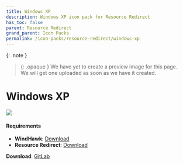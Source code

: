 ```yaml
---
title: Windows XP
description: Windows XP icon pack for Resource Redirect
has_toc: false
parent: Resource Redirect
grand_parent: Icon Packs
permalink: /icon-packs/resource-redirect/windows-xp
---
```


{: .note }
> {: .opaque }
> We have yet to create a preview image for this page.  
> We will get one uploaded as soon as we have it created.

Windows XP
===========================

![][Preview]

#### Requirements

*   **WindHawk**: [Download][WindHawk]
*   **Resource Redirect**: [Download][ResourceRedirect]

**Download**: [GitLab][GitLab]

<!-- ///////////////////////////////////////////////////////////////////////////////////////////////////////////////////////////////////////////////////// -->

[Preview]: https://gitlab.com/the-back-room/resource-redirect/-/tree/main/icon-packs/Windows-XP/Extras/Preview.bmp 

[GitLab]: https://gitlab.com/the-back-room/resource-redirect/-/tree/main/icon-packs/Windows-XP

[WindHawk]: https://windhawk.net/
[ResourceRedirect]: https://windhawk.net/mods/icon-resource-redirect

<!-- ///////////////////////////////////////////////////////////////////////////////////////////////////////////////////////////////////////////////////// -->

